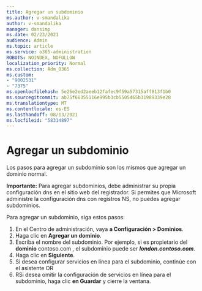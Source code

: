 ```yaml
---
title: Agregar un subdominio
ms.author: v-smandalika
author: v-smandalika
manager: dansimp
ms.date: 02/23/2021
audience: Admin
ms.topic: article
ms.service: o365-administration
ROBOTS: NOINDEX, NOFOLLOW
localization_priority: Normal
ms.collection: Adm_O365
ms.custom:
- "9002531"
- "7375"
ms.openlocfilehash: 5e26e2ed2aeeb12fafec9f59a57315aff813f1b0
ms.sourcegitcommit: ab75f66355116e995b3cb5505465b31989339e28
ms.translationtype: MT
ms.contentlocale: es-ES
ms.lasthandoff: 08/13/2021
ms.locfileid: "58314897"
---
```

# <a name="add-a-subdomain"></a>Agregar un subdominio

Los pasos para agregar un subdominio son los mismos que agregar un dominio normal. 

**Importante:** Para agregar subdominios, debe administrar su propia configuración dns en el sitio web del registrador. Si permites que Microsoft administre la configuración dns con registros NS, no puedes agregar subdominios. 

Para agregar un subdominio, siga estos pasos:

1. En el Centro de administración, vaya **a Configuración > Dominios**.
2. Haga clic en **Agregar un dominio**.
3. Escriba el nombre del subdominio. Por ejemplo, si es propietario del **dominio** contoso.com , el subdominio puede ser **_london.contoso.com_**.
4. Haga clic en **Siguiente**.
5. Si desea configurar servicios en línea para el subdominio, continúe con el asistente OR
6. RSi desea omitir la configuración de servicios en línea para el subdominio, haga clic **en Guardar** y cierre la ventana.

